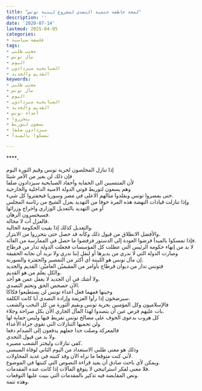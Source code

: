 ```yaml
---
title: "لمحة خاطفة حتمية التصدي لمشروع لبننة تونس"
description: ''
date: '2020-07-14'
lastmod: 2025-04-05
categories:
- فلسفة سياسية
tags:
- معنى طلبي
- مآل تونس
- اليوم
- الصبايحية سيزدادون
- القديم والجديد
keywords:
- معنى طلبي
- مآل تونس
- اليوم
- الصبايحية سيزدادون
- القديم والجديد
- أعداء تونس
- يتحرروا
- يسعون لتوريط
- سيزدادون صلفا
- تمسكوا بالمبدأ

---
```

****،

إذا تنازل المخلصون لحرية تونس وقيم الثورة اليوم   
فإن ذلك لن يغير من الأمر شيئا  
لأن المنتسبين الى الحماية وأحفاد الصبايحية سيزدادون صلفا   
وهم يسعون لتوريط قوتي الدولة الامنية الداخلية والخارجية   
حتى يمصروا تونس ويقلدوا مثالهم الاعلى في مصر وسوريا فيحفتروا كل شيء.  
وإذا تنازلت قيادات النهضة هذه المرة خوفا من التهديد بعزل الشيخ من رئاسة المجلس  
أو من التهديد بالتعديل الوزاري واخراج وزرائها   
فسيخسرون الرهان.   
فالعزل آت لا محالة.   
والتعديل كذلك إذا بقيت الحكومة الحالية.  
والأفضل الانطلاق من قبول ذلك وكأنه قد حصل حتى يتحرروا من الابتزاز.  
فإذا تمسكوا بالمبدأ فرضوا العودة إلى الدستور فرفضوا ما حصل في الممارسة من الغائه.  
لا بد من إنهاء حكومة الرئيس التي عطلت كل المؤسسات فجعلت الدولة تدار من قرطاج  
وصارت الدولة التي لا ندري من يديرها أو لنقل إننا ندري ولا نريد أن نجابه الحقيقة  
إن مآل تونس هو اللبننة أي أكثر من التمصير والحفترة والسورنة.   
فتونس تدار من ديوان قرطاج بأوامر من المقيميْن العاميْن: القديم والجديد  
والكل يعلم من هو القديم.   
ولا أشك في أن الجديد لا يغفل عمن هو أحد.  
الآن حصحص الحق وتحتم التصدي.   
وحينها فمهما فعل أعداء تونس لن يستطيعوا فكاكا   
سيرضخون إذا رأوا العزيمة وإرادة التصدي أيا كانت الكلفة.   
فالإسلاميون وكل المؤمنين بحرية تونس وبقيم الثورة من كل النخب والشعب   
بات عليهم فرض عين أن يتصدوا لهذا المآل الجاري الآن بكل صراحة وجلاء.  
كل هروب بدعوى الخوف على مصالح تونس تفريط فيها وليس حماية لها  
ولن تحميها التنازلات التي تقوي جرأة الأعداء  
فالمعركة وصلت حدا جعلهم يدفعون إلى الصدام دفعا   
ولا بد من قبول التحدي.   
كفى تنازلات وليختر الشعب مصيره.  
وذلك هو معنى طلبي الاستعداد من اليوم الثاني لوفاة السبسي  
لأني كنت متوقعا ما نراه الآن وقد كتبته في عديد المحاولات.  
ويمكن لأي باحث صادق أن يعيد قراءة النصوص التي كتبتها في الموضوع.  
فلا معنى لفكر استراتيجي لا يتوقع المآلات إذا كانت عنده المقدمات.   
ونص المقايضة فيه تذكير بالمقدمات التي بنيت عليها التوقعات.  
وهذه تتمة.

###
